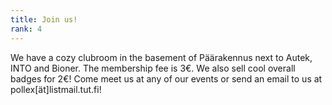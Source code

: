 ```yaml
---
title: Join us!
rank: 4
---
```

We have a cozy clubroom in the basement of Päärakennus next to Autek, INTO and Bioner. The membership fee is 3€. We also sell cool overall badges for 2€! Come meet us at any of our events or send an email to us at pollex\[ät]listmail.tut.fi!
